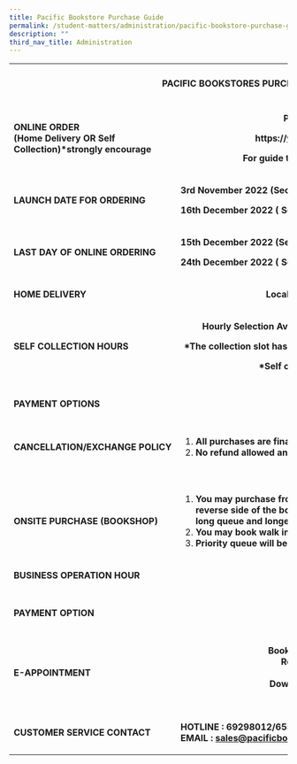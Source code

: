 ```yaml
---
title: Pacific Bookstore Purchase Guide
permalink: /student-matters/administration/pacific-bookstore-purchase-guide/
description: ""
third_nav_title: Administration
---
```

<table>
<tbody>
<tr>
<td colspan="2" width="699">
<h4 style="text-align: center;"><strong>PACIFIC&nbsp;BOOKSTORES&nbsp;PURCHASE&nbsp;GUIDE</strong></h4>
</td>
</tr>
<tr>
<td width="248">
<p><strong>ONLINE </strong><strong>ORDER<br /></strong><strong>(Home Delivery OR Self Collection)*strongly&nbsp;encourage</strong></p>
</td>
<td width="451">
<p style="text-align: center;"><strong>Please visit our website</strong></p>
<p style="text-align: center;"><strong>https://</strong><a href="http://www.pacificbookstores.com/"><strong>www.pacificbookstores.com/</strong></a></p>
<p style="text-align: center;"><strong>For guide to order online, please&nbsp;click&nbsp;<a href="/files/PACIFIC%20BOOKSTORES%20PURCHASE%20GUIDE%20NSS.pdf">here</a></strong></p>
</td>
</tr>
<tr>
<td width="248">
<p><strong>LAUNCH&nbsp;DATE&nbsp;FOR&nbsp;ORDERING</strong></p>
</td>
<td width="451">
<p><strong>3rd November 2022&nbsp;(Sec 2 - 5)&nbsp;</strong></p>
<p><strong>16th&nbsp;December&nbsp;2022&nbsp;(&nbsp;Secondary&nbsp;1&nbsp;ONLY)</strong></p>
</td>
</tr>
<tr>
<td width="248">
<p><strong>LAST&nbsp;DAY&nbsp;OF&nbsp;ONLINE&nbsp;ORDERING</strong></p>
</td>
<td width="451">
<p><strong>15th December 2022 (Sec 2 - 5)&nbsp;</strong></p>
<p><strong>24th&nbsp;December&nbsp;2022&nbsp;(&nbsp;Secondary&nbsp;1&nbsp;ONLY)</strong></p>
</td>
</tr>
<tr>
<td width="248">
<p><strong>HOME&nbsp;DELIVERY</strong></p>
</td>
<td width="451">
<p style="text-align: center;"><strong>Local&nbsp;delivery&nbsp;charge&nbsp;of&nbsp;$13.80</strong></p>
</td>
</tr>
<tr>
<td width="248">
<p><strong>SELF&nbsp;COLLECTION&nbsp;HOURS</strong></p>
</td>
<td width="451">
<p style="text-align: center;"><strong>Hourly&nbsp;Selection&nbsp;Available&nbsp;on&nbsp;Monday&nbsp;to&nbsp;Friday&nbsp;(&nbsp;9am&nbsp;-&nbsp;3pm)</strong></p>
<p style="text-align: center;"><strong>*The&nbsp;collection&nbsp;slot&nbsp;has&nbsp;to&nbsp;be&nbsp;selected&nbsp;when&nbsp;making&nbsp;online&nbsp;purchase.</strong></p>
<p style="text-align: center;"><strong>*Self&nbsp;collection&nbsp;will&nbsp;be&nbsp;from&nbsp;school</strong></p>
</td>
</tr>
<tr>
<td width="248">
<p><strong>PAYMENT&nbsp;OPTIONS</strong></p>
</td>
<td width="451">
<p style="text-align: center;"><strong>PayNow (QR code)<br /></strong><strong>Credit/Debit </strong></p>
</td>
</tr>
<tr>
<td width="248">
<p><strong>CANCELLATION/EXCHANGE&nbsp;POLICY</strong></p>
</td>
<td width="451">
<ol>
<li><strong>All purchases are final and no cancellation will be accepted.</strong></li>
<li><strong>No&nbsp;refund&nbsp;allowed&nbsp;and&nbsp;only&nbsp;exchange&nbsp;will&nbsp;be&nbsp;entertained.</strong></li>
</ol>
</td>
</tr>
<tr>
<td colspan="2" width="699">&nbsp;</td>
</tr>
<tr>
<td width="248">
<p><strong>ONSITE&nbsp;PURCHASE&nbsp;(BOOKSHOP)</strong></p>
</td>
<td width="451">
<ol>
<li><strong>You&nbsp;may&nbsp;purchase&nbsp;from&nbsp;school&nbsp;bookshop&nbsp;on&nbsp;the&nbsp;dates&nbsp;shown&nbsp;in&nbsp;the reverse&nbsp;side&nbsp;of&nbsp;the&nbsp;booklist.&nbsp;Please&nbsp;note&nbsp;that&nbsp;there&nbsp;may&nbsp;be long&nbsp;queue and longer waiting time required.</strong></li>
<li><strong>You&nbsp;may&nbsp;book&nbsp;walk&nbsp;in&nbsp;appointment&nbsp;through&nbsp;our&nbsp;link&nbsp;or&nbsp;apps&nbsp;below.</strong></li>
<li><strong>Priority&nbsp;queue will&nbsp;be&nbsp;given&nbsp;to&nbsp;those&nbsp;with&nbsp;appointment.</strong></li>
</ol>
</td>
</tr>
<tr>
<td width="248">
<p><strong>BUSINESS&nbsp;OPERATION&nbsp;HOUR</strong></p>
</td>
<td width="451">
<p style="text-align: center;"><strong>Mon&nbsp;-&nbsp;Fri&nbsp;(9am-3pm)</strong></p>
</td>
</tr>
<tr>
<td width="248">
<p><strong>PAYMENT&nbsp;OPTION</strong></p>
</td>
<td width="451">
<p style="text-align: center;"><strong>PayNow (QR code)<br />Cash</strong></p>
</td>
</tr>
<tr>
<td width="248">
<p><strong>E-APPOINTMENT</strong></p>
</td>
<td width="451">
<p style="text-align: center;"><strong>Book appointment through link<br />Register.ezy-queue.com<br /></strong><strong>OR<br /></strong><strong>Download&nbsp;Apps&nbsp;(Android/iOS)<br /></strong><strong>PBS&nbsp;EzyQ</strong></p>
</td>
</tr>
<tr>
<td width="248">
<p><strong>CUSTOMER&nbsp;SERVICE&nbsp;CONTACT</strong></p>
</td>
<td width="451">
<p><strong>HOTLINE&nbsp;:&nbsp;69298012/65592269&nbsp;(9am&nbsp;to&nbsp;5pm,&nbsp;Mon&nbsp;to&nbsp;Fri)<br /></strong><strong>EMAIL&nbsp;:&nbsp;</strong><a href="mailto:sales@pacificbookstores.com"><strong>sales@pacificbookstores.com</strong></a></p>
</td>
</tr>
</tbody>
</table>